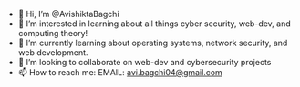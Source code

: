 - 👋 Hi, I’m @AvishiktaBagchi
- 👀 I’m interested in learning about all things cyber security, web-dev, and computing theory!
- 🌱 I’m currently learning about operating systems, network security, and web development.
- 💞️ I’m looking to collaborate on web-dev and cybersecurity projects
- 📫 How to reach me: EMAIL: avi.bagchi04@gmail.com

<!---
AvishiktaBagchi/AvishiktaBagchi is a ✨ special ✨ repository because its `README.md` (this file) appears on your GitHub profile.
You can click the Preview link to take a look at your changes.
--->
